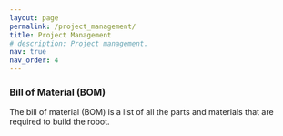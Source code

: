 ```yaml
---
layout: page
permalink: /project_management/
title: Project Management
# description: Project management.
nav: true
nav_order: 4
---
```



### Bill of Material (BOM)

The bill of material (BOM) is a list of all the parts and materials that are required to build the robot.

